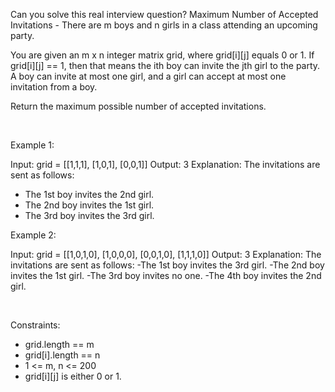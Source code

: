 Can you solve this real interview question? Maximum Number of Accepted Invitations - There are m boys and n girls in a class attending an upcoming party.

You are given an m x n integer matrix grid, where grid[i][j] equals 0 or 1. If grid[i][j] == 1, then that means the ith boy can invite the jth girl to the party. A boy can invite at most one girl, and a girl can accept at most one invitation from a boy.

Return the maximum possible number of accepted invitations.

 

Example 1:


Input: grid = [[1,1,1],
               [1,0,1],
               [0,0,1]]
Output: 3
Explanation: The invitations are sent as follows:
- The 1st boy invites the 2nd girl.
- The 2nd boy invites the 1st girl.
- The 3rd boy invites the 3rd girl.

Example 2:


Input: grid = [[1,0,1,0],
               [1,0,0,0],
               [0,0,1,0],
               [1,1,1,0]]
Output: 3
Explanation: The invitations are sent as follows:
-The 1st boy invites the 3rd girl.
-The 2nd boy invites the 1st girl.
-The 3rd boy invites no one.
-The 4th boy invites the 2nd girl.

 

Constraints:

 * grid.length == m
 * grid[i].length == n
 * 1 <= m, n <= 200
 * grid[i][j] is either 0 or 1.